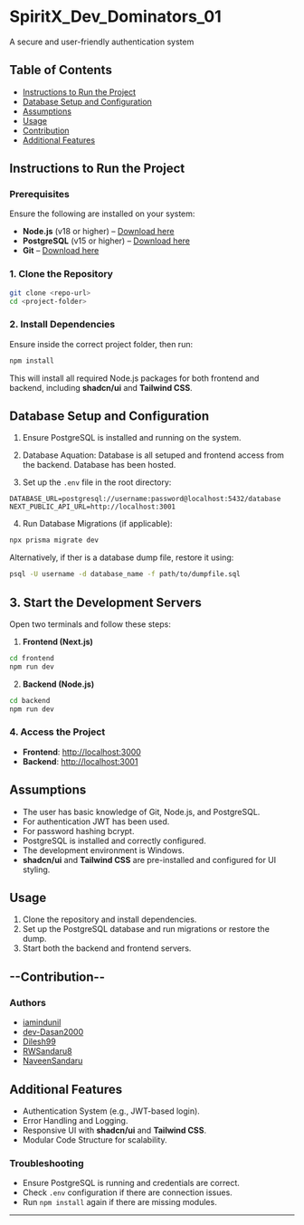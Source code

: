 
# SpiritX_Dev_Dominators_01
A secure and user-friendly authentication system

##  Table of Contents

- [Instructions to Run the Project](#instructions-to-run-the-project)
- [Database Setup and Configuration](#database-setup-and-configuration)
- [Assumptions](#assumptions)
- [Usage](#usage)
- [Contribution](#contribution)
- [Additional Features](#additional-features)

##  Instructions to Run the Project

### Prerequisites
Ensure the following are installed on your system:
- **Node.js** (v18 or higher) – [Download here](https://nodejs.org/)
- **PostgreSQL** (v15 or higher) – [Download here](https://www.postgresql.org/)
- **Git** – [Download here](https://git-scm.com/)

###  1. Clone the Repository

```bash
git clone <repo-url>
cd <project-folder>
```

###  2. Install Dependencies

Ensure inside the correct project folder, then run:

```bash
npm install
```

This will install all required Node.js packages for both frontend and backend, including **shadcn/ui** and **Tailwind CSS**.

##  Database Setup and Configuration

1. Ensure PostgreSQL is installed and running on the system.

2. Database Aquation:
   Database is all setuped and frontend access from the backend.
   Database has been hosted.

4. Set up the `.env` file in the root directory:

```env
DATABASE_URL=postgresql://username:password@localhost:5432/database
NEXT_PUBLIC_API_URL=http://localhost:3001
```

4. Run Database Migrations (if applicable):

```bash
npx prisma migrate dev
```

Alternatively, if ther is a database dump file, restore it using:

```bash
psql -U username -d database_name -f path/to/dumpfile.sql
```

##  3. Start the Development Servers

Open two terminals and follow these steps:

1. **Frontend (Next.js)**

```bash
cd frontend
npm run dev
```
2. **Backend (Node.js)**

```bash
cd backend
npm run dev
```

###  4. Access the Project

- **Frontend**: [http://localhost:3000](http://localhost:3000)
- **Backend**: [http://localhost:3001](http://localhost:3001)

##  Assumptions

- The user has basic knowledge of Git, Node.js, and PostgreSQL.
- For authentication JWT has been used.
- For password hashing bcrypt. 
- PostgreSQL is installed and correctly configured.
- The development environment is Windows.
- **shadcn/ui** and **Tailwind CSS** are pre-installed and configured for UI styling.

##  Usage

1. Clone the repository and install dependencies.
2. Set up the PostgreSQL database and run migrations or restore the dump.
3. Start both the backend and frontend servers.

##  --Contribution--
### Authors

- [iamindunil](https://www.github.com/imaindunil)
- [dev-Dasan2000](https://www.github.com/dev-Dasan2000)
- [Dilesh99](https://www.github.com/Dilesh99)
- [RWSandaru8](https://www.github.com/RWsandaru8)
- [NaveenSandaru](https://www.github.com/NaveenSandaru)

##  Additional Features

- Authentication System (e.g., JWT-based login).
- Error Handling and Logging.
- Responsive UI with **shadcn/ui** and **Tailwind CSS**.
- Modular Code Structure for scalability.

###  Troubleshooting

- Ensure PostgreSQL is running and credentials are correct.
- Check `.env` configuration if there are connection issues.
- Run `npm install` again if there are missing modules.

---
